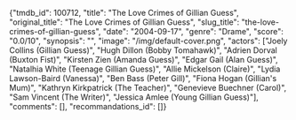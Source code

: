 {"tmdb_id": 100712, "title": "The Love Crimes of Gillian Guess", "original_title": "The Love Crimes of Gillian Guess", "slug_title": "the-love-crimes-of-gillian-guess", "date": "2004-09-17", "genre": "Drame", "score": "0.0/10", "synopsis": "", "image": "/img/default-cover.png", "actors": ["Joely Collins (Gillian Guess)", "Hugh Dillon (Bobby Tomahawk)", "Adrien Dorval (Buxton Fist)", "Kirsten Zien (Amanda Guess)", "Edgar Gail (Alan Guess)", "Natalhia White (Teenage Gillian Guess)", "Allie Mickelson (Claire)", "Lydia Lawson-Baird (Vanessa)", "Ben Bass (Peter Gill)", "Fiona Hogan (Gillian's Mum)", "Kathryn Kirkpatrick (The Teacher)", "Genevieve Buechner (Carol)", "Sam Vincent (The Writer)", "Jessica Amlee (Young Gillian Guess)"], "comments": [], "recommandations_id": []}